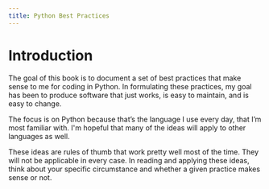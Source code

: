 ```yaml
---
title: Python Best Practices
---
```


# Introduction

The goal of this book is to document a set of best practices that make
sense to me for coding in Python. In formulating these practices, my goal
has been to produce software that just works, is easy to maintain, and is
easy to change.

The focus is on Python because that’s the language I use every day, that
I’m most familiar with. I'm hopeful that many of the ideas will apply to
other languages as well.

These ideas are rules of thumb that work pretty well most of the time. They
will not be applicable in every case. In reading and applying these ideas,
think about your specific circumstance and whether a given practice makes
sense or not.

